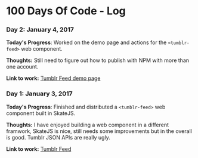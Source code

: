 # 100 Days Of Code - Log

### Day 2: January 4, 2017

**Today's Progress**: Worked on the demo page and actions for the `<tumblr-feed>` web component.

**Thoughts:** Still need to figure out how to publish with NPM with more than one account.

**Link to work:** [Tumblr Feed demo page](https://moebiusmania.github.io/tumblr-feed/)

### Day 1: January 3, 2017

**Today's Progress**: Finished and distributed a `<tumblr-feed>` web component built in SkateJS.

**Thoughts:** I have enjoyed building a web component in a different framwork, SkateJS is nice, still needs some improvements but in the overall is good. Tumblr JSON APIs are really ugly.

**Link to work:** [Tumblr Feed](https://github.com/moebiusmania/tumblr-feed)


<!-- ### Day 1: June 27, Monday

**Today's Progress**: I've gone through many exercises on FreeCodeCamp.

**Thoughts** I've recently started coding, and it's a great feeling when I finally solve an algorithm challenge after a lot of attempts and hours spent.

**Link(s) to work**
1. [Find the Longest Word in a String](https://www.freecodecamp.com/challenges/find-the-longest-word-in-a-string)
2. [Title Case a Sentence](https://www.freecodecamp.com/challenges/title-case-a-sentence)
-->
